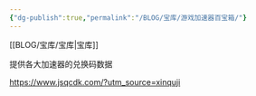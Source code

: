 ```yaml
---
{"dg-publish":true,"permalink":"/BLOG/宝库/游戏加速器百宝箱/"}
---
```


[[BLOG/宝库/宝库\|宝库]]

提供各大加速器的兑换码数据

https://www.jsqcdk.com/?utm_source=xinquji